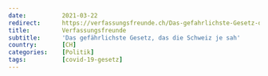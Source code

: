 ```yaml
---
date:          2021-03-22
redirect:      https://verfassungsfreunde.ch/Das-gefahrlichste-Gesetz-das-die-Schweiz-je-sah
title:         Verfassungsfreunde
subtitle:      'Das gefährlichste Gesetz, das die Schweiz je sah'
country:       [CH]
categories:    [Politik]
tags:          [covid-19-gesetz]
---
```

